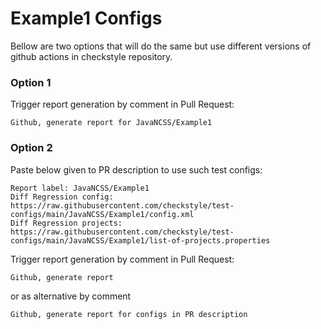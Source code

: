 # Example1 Configs

Bellow are two options that will do the same but use different versions
of github actions in checkstyle repository.


### Option 1
Trigger report generation by comment in Pull Request:
```
Github, generate report for JavaNCSS/Example1
```

### Option 2

Paste below given to PR description to use such test configs:
```
Report label: JavaNCSS/Example1
Diff Regression config: https://raw.githubusercontent.com/checkstyle/test-configs/main/JavaNCSS/Example1/config.xml
Diff Regression projects: https://raw.githubusercontent.com/checkstyle/test-configs/main/JavaNCSS/Example1/list-of-projects.properties
```

Trigger report generation by comment in Pull Request:
```
Github, generate report
```
or as alternative by comment
```
Github, generate report for configs in PR description
```
